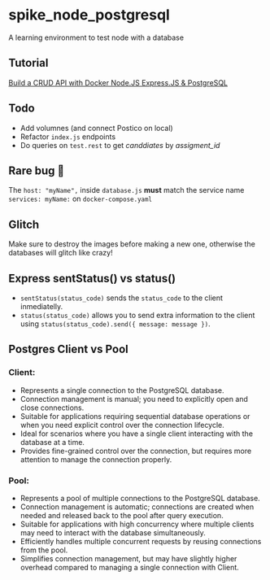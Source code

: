 # spike_node_postgresql

A learning environment to test node with a database

## Tutorial

[Build a CRUD API with Docker Node.JS Express.JS & PostgreSQL](https://www.youtube.com/watch?v=sDPw2Yp4JwE)

## Todo

- Add volumnes (and connect Postico on local)
- Refactor `index.js` endpoints
- Do queries on `test.rest` to get _canddiates_ by _assigment_id_

## Rare bug 🐞

The `host: "myName",` inside `database.js` **must** match the service name `services: myName:` on `docker-compose.yaml`

## Glitch

Make sure to destroy the images before making a new one, otherwise the databases will glitch like crazy!

## Express sentStatus() vs status()

- `sentStatus(status_code)` sends the `status_code` to the client inmediatelly.
- `status(status_code)` allows you to send extra information to the client using `status(status_code).send({ message: message })`.

## Postgres Client vs Pool

### Client:

- Represents a single connection to the PostgreSQL database.
- Connection management is manual; you need to explicitly open and close connections.
- Suitable for applications requiring sequential database operations or when you need explicit control over the connection lifecycle.
- Ideal for scenarios where you have a single client interacting with the database at a time.
- Provides fine-grained control over the connection, but requires more attention to manage the connection properly.

### Pool:

- Represents a pool of multiple connections to the PostgreSQL database.
- Connection management is automatic; connections are created when needed and released back to the pool after query execution.
- Suitable for applications with high concurrency where multiple clients may need to interact with the database simultaneously.
- Efficiently handles multiple concurrent requests by reusing connections from the pool.
- Simplifies connection management, but may have slightly higher overhead compared to managing a single connection with Client.
